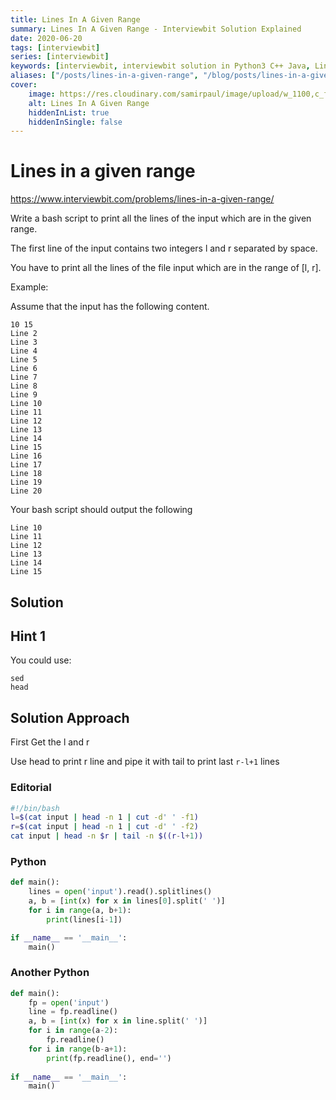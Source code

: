 ```yaml
---
title: Lines In A Given Range
summary: Lines In A Given Range - Interviewbit Solution Explained
date: 2020-06-20
tags: [interviewbit]
series: [interviewbit]
keywords: [interviewbit, interviewbit solution in Python3 C++ Java, Lines In A Given Range solution]
aliases: ["/posts/lines-in-a-given-range", "/blog/posts/lines-in-a-given-range", "/lines-in-a-given-range"]
cover:
    image: https://res.cloudinary.com/samirpaul/image/upload/w_1100,c_fit,co_rgb:FFFFFF,l_text:Arial_70_bold:Lines In A Given Range - Solution Explained/problem-solving.webp
    alt: Lines In A Given Range
    hiddenInList: true
    hiddenInSingle: false
---
```


# Lines in a given range

https://www.interviewbit.com/problems/lines-in-a-given-range/

Write a bash script to print all the lines of the input which are in the given range.

The first line of the input contains two integers l and r separated by space.

You have to print all the lines of the file input which are in the range of [l, r].

Example:

Assume that the input has the following content.
```
10 15
Line 2
Line 3
Line 4
Line 5
Line 6
Line 7
Line 8
Line 9
Line 10
Line 11
Line 12
Line 13
Line 14
Line 15
Line 16
Line 17
Line 18
Line 19
Line 20
```
Your bash script should output the following
```
Line 10
Line 11
Line 12
Line 13
Line 14
Line 15
```
## Solution

## Hint 1
You could use:
```
sed
head
```

## Solution Approach

First Get the l and r

Use head to print r line and pipe it with tail to print last `r-l+1` lines

### Editorial
```bash
#!/bin/bash
l=$(cat input | head -n 1 | cut -d' ' -f1)
r=$(cat input | head -n 1 | cut -d' ' -f2)
cat input | head -n $r | tail -n $((r-l+1))
```

### Python
```python
def main():
    lines = open('input').read().splitlines()
    a, b = [int(x) for x in lines[0].split(' ')]
    for i in range(a, b+1):
        print(lines[i-1])

if __name__ == '__main__':
    main()
```
### Another Python
```python
def main():
    fp = open('input')
    line = fp.readline()
    a, b = [int(x) for x in line.split(' ')]
    for i in range(a-2):
        fp.readline()
    for i in range(b-a+1):
        print(fp.readline(), end='')
        
if __name__ == '__main__':
    main()

```
